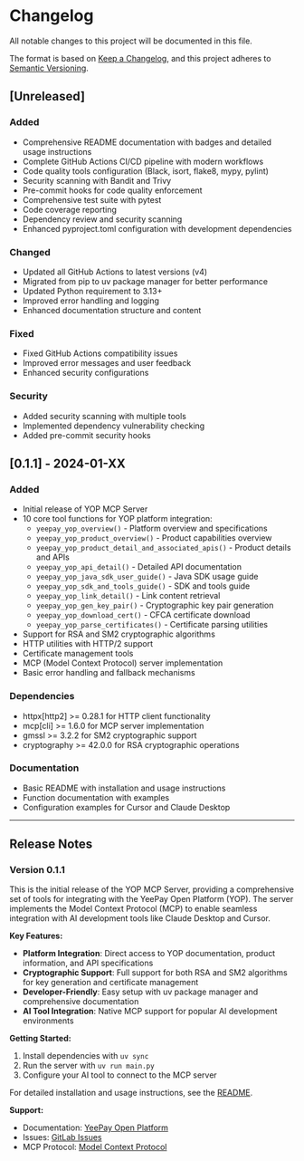 # Changelog

All notable changes to this project will be documented in this file.

The format is based on [Keep a Changelog](https://keepachangelog.com/en/1.0.0/),
and this project adheres to [Semantic Versioning](https://semver.org/spec/v2.0.0.html).

## [Unreleased]

### Added
- Comprehensive README documentation with badges and detailed usage instructions
- Complete GitHub Actions CI/CD pipeline with modern workflows
- Code quality tools configuration (Black, isort, flake8, mypy, pylint)
- Security scanning with Bandit and Trivy
- Pre-commit hooks for code quality enforcement
- Comprehensive test suite with pytest
- Code coverage reporting
- Dependency review and security scanning
- Enhanced pyproject.toml configuration with development dependencies

### Changed
- Updated all GitHub Actions to latest versions (v4)
- Migrated from pip to uv package manager for better performance
- Updated Python requirement to 3.13+
- Improved error handling and logging
- Enhanced documentation structure and content

### Fixed
- Fixed GitHub Actions compatibility issues
- Improved error messages and user feedback
- Enhanced security configurations

### Security
- Added security scanning with multiple tools
- Implemented dependency vulnerability checking
- Added pre-commit security hooks

## [0.1.1] - 2024-01-XX

### Added
- Initial release of YOP MCP Server
- 10 core tool functions for YOP platform integration:
  - `yeepay_yop_overview()` - Platform overview and specifications
  - `yeepay_yop_product_overview()` - Product capabilities overview
  - `yeepay_yop_product_detail_and_associated_apis()` - Product details and APIs
  - `yeepay_yop_api_detail()` - Detailed API documentation
  - `yeepay_yop_java_sdk_user_guide()` - Java SDK usage guide
  - `yeepay_yop_sdk_and_tools_guide()` - SDK and tools guide
  - `yeepay_yop_link_detail()` - Link content retrieval
  - `yeepay_yop_gen_key_pair()` - Cryptographic key pair generation
  - `yeepay_yop_download_cert()` - CFCA certificate download
  - `yeepay_yop_parse_certificates()` - Certificate parsing utilities
- Support for RSA and SM2 cryptographic algorithms
- HTTP utilities with HTTP/2 support
- Certificate management tools
- MCP (Model Context Protocol) server implementation
- Basic error handling and fallback mechanisms

### Dependencies
- httpx[http2] >= 0.28.1 for HTTP client functionality
- mcp[cli] >= 1.6.0 for MCP server implementation
- gmssl >= 3.2.2 for SM2 cryptographic support
- cryptography >= 42.0.0 for RSA cryptographic operations

### Documentation
- Basic README with installation and usage instructions
- Function documentation with examples
- Configuration examples for Cursor and Claude Desktop

---

## Release Notes

### Version 0.1.1
This is the initial release of the YOP MCP Server, providing a comprehensive set of tools for integrating with the YeePay Open Platform (YOP). The server implements the Model Context Protocol (MCP) to enable seamless integration with AI development tools like Claude Desktop and Cursor.

**Key Features:**
- **Platform Integration**: Direct access to YOP documentation, product information, and API specifications
- **Cryptographic Support**: Full support for both RSA and SM2 algorithms for key generation and certificate management
- **Developer-Friendly**: Easy setup with uv package manager and comprehensive documentation
- **AI Tool Integration**: Native MCP support for popular AI development environments

**Getting Started:**
1. Install dependencies with `uv sync`
2. Run the server with `uv run main.py`
3. Configure your AI tool to connect to the MCP server

For detailed installation and usage instructions, see the [README](README.md).

**Support:**
- Documentation: [YeePay Open Platform](https://open.yeepay.com/)
- Issues: [GitLab Issues](http://gitlab.yeepay.com/yop/yop-mcp/-/issues)
- MCP Protocol: [Model Context Protocol](https://modelcontextprotocol.io/)
